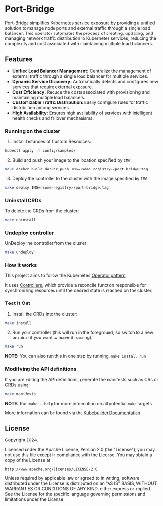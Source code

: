 # Port-Bridge

Port-Bridge simplifies Kubernetes service exposure by providing a unified solution to manage node ports and external traffic through a single load balancer. This operator automates the process of creating, updating, and managing network traffic distribution to Kubernetes services, reducing the complexity and cost associated with maintaining multiple load balancers.

## Features

- **Unified Load Balancer Management:** Centralize the management of external traffic through a single load balancer for multiple services.
- **Dynamic Service Discovery:** Automatically detects and configures new services that require external exposure.
- **Cost Efficiency:** Reduce the costs associated with provisioning and maintaining multiple load balancers.
- **Customizable Traffic Distribution:** Easily configure rules for traffic distribution among services.
- **High Availability:** Ensures high availability of services with intelligent health checks and failover mechanisms.


### Running on the cluster
1. Install Instances of Custom Resources:

```sh
kubectl apply -f config/samples/
```

2. Build and push your image to the location specified by `IMG`:

```sh
make docker-build docker-push IMG=<some-registry>/port-bridge:tag
```

3. Deploy the controller to the cluster with the image specified by `IMG`:

```sh
make deploy IMG=<some-registry>/port-bridge:tag
```

### Uninstall CRDs
To delete the CRDs from the cluster:

```sh
make uninstall
```

### Undeploy controller
UnDeploy the controller from the cluster:

```sh
make undeploy
```

### How it works
This project aims to follow the Kubernetes [Operator pattern](https://kubernetes.io/docs/concepts/extend-kubernetes/operator/).

It uses [Controllers](https://kubernetes.io/docs/concepts/architecture/controller/),
which provide a reconcile function responsible for synchronizing resources until the desired state is reached on the cluster.

### Test It Out
1. Install the CRDs into the cluster:

```sh
make install
```

2. Run your controller (this will run in the foreground, so switch to a new terminal if you want to leave it running):

```sh
make run
```

**NOTE:** You can also run this in one step by running: `make install run`

### Modifying the API definitions
If you are editing the API definitions, generate the manifests such as CRs or CRDs using:

```sh
make manifests
```

**NOTE:** Run `make --help` for more information on all potential `make` targets

More information can be found via the [Kubebuilder Documentation](https://book.kubebuilder.io/introduction.html)

## License

Copyright 2024.

Licensed under the Apache License, Version 2.0 (the "License");
you may not use this file except in compliance with the License.
You may obtain a copy of the License at

    http://www.apache.org/licenses/LICENSE-2.0

Unless required by applicable law or agreed to in writing, software
distributed under the License is distributed on an "AS IS" BASIS,
WITHOUT WARRANTIES OR CONDITIONS OF ANY KIND, either express or implied.
See the License for the specific language governing permissions and
limitations under the License.
